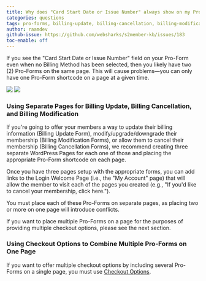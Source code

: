 ```yaml
---
title: Why does "Card Start Date or Issue Number" always show on my Pro-Form?
categories: questions
tags: pro-forms, billing-update, billing-cancellation, billing-modification
author: raamdev
github-issue: https://github.com/websharks/s2member-kb/issues/183
toc-enable: off
---
```


If you see the "Card Start Date or Issue Number" field on your Pro-Form even when no Billing Method has been selected, then you likely have two (2) Pro-Forms on the same page. This will cause problems—you can only have one Pro-Form shortcode on a page at a given time.

![](https://cloud.githubusercontent.com/assets/53005/6986923/0d383abe-da10-11e4-8d90-358e001ae0b4.png)
![](https://cloud.githubusercontent.com/assets/53005/6986764/7b1ae1fa-da0e-11e4-90a6-938a6a83e093.png)

### Using Separate Pages for Billing Update, Billing Cancellation, and Billing Modification

If you're going to offer your members a way to update their billing information (Billing Update Form), modify/upgrade/downgrade their membership (Billing Modification Forms), or allow them to cancel their membership (Billing Cancellation Forms), we recommend creating three separate WordPress Pages for each one of those and placing the appropriate Pro-Form shortcode on each page. 

Once you have three pages setup with the appropriate forms, you can add links to the Login Welcome Page (i.e., the "My Account" page) that will allow the member to visit each of the pages you created (e.g., "If you'd like to cancel your membership, click here.").

You must place each of these Pro-Forms on separate pages, as placing two or more on one page will introduce conflicts.

If you want to place multiple Pro-Forms on a page for the purposes of providing multiple checkout options, please see the next section.

### Using Checkout Options to Combine Multiple Pro-Forms on One Page

If you want to offer multiple checkout options by including several Pro-Forms on a single page, you must use [Checkout Options](http://s2member.com/kb-article/how-do-i-display-multiple-checkout-options/).
